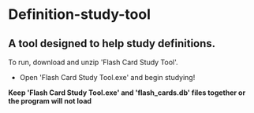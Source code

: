 # Definition-study-tool

## A tool designed to help study definitions.

To run, download and unzip 'Flash Card Study Tool'.
* Open 'Flash Card Study Tool.exe' and begin studying!


**Keep 'Flash Card Study Tool.exe' and 'flash_cards.db' files together or the program will not load**

